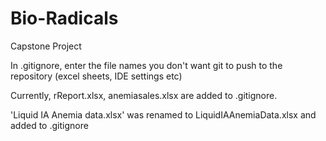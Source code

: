 # Bio-Radicals
Capstone Project

In .gitignore, enter the file names you don't want git to push to the repository (excel sheets, IDE settings etc)

Currently, rReport.xlsx, anemiasales.xlsx are added to .gitignore.

'Liquid IA Anemia data.xlsx' was renamed to LiquidIAAnemiaData.xlsx and added to .gitignore
